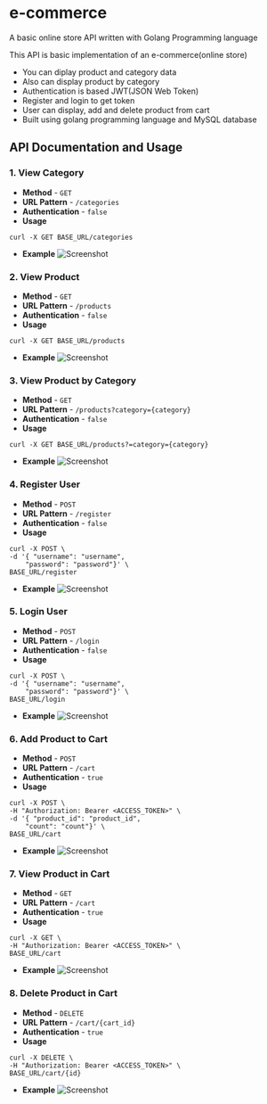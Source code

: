 # e-commerce
A basic online store API written with Golang Programming language

This API is basic implementation of an e-commerce(online store)
- You can diplay product and category data
- Also can display product by category
- Authentication is based JWT(JSON Web Token)
- Register and login to get token
- User can display, add and delete product from cart
- Built using golang programming language and MySQL database

## API Documentation and Usage

### 1. View Category
- **Method** - `GET` <br>
- **URL Pattern** - `/categories` <br>
- **Authentication** - `false` <br>
- **Usage**
```
curl -X GET BASE_URL/categories
```
- **Example**
![Screenshot](/screenshots/GetCategory.png)

### 2. View Product
- **Method** - `GET` <br>
- **URL Pattern** - `/products` <br>
- **Authentication** - `false` <br>
- **Usage**
```
curl -X GET BASE_URL/products 
```
- **Example**
![Screenshot](/screenshots/GetProduct.png)

### 3. View Product by Category
- **Method** - `GET` <br>
- **URL Pattern** - `/products?category={category}` <br>
- **Authentication** - `false` <br>
- **Usage**
```
curl -X GET BASE_URL/products?=category={category}
```
- **Example**
![Screenshot](/screenshots/GetProductbyCategory.png)

### 4. Register User
- **Method** - `POST` <br>
- **URL Pattern** - `/register` <br>
- **Authentication** - `false` <br>
- **Usage**
```
curl -X POST \
-d '{ "username": "username", 
    "password": "password"}' \
BASE_URL/register
```
- **Example**
![Screenshot](/screenshots/Register.png)

### 5. Login User
- **Method** - `POST` <br>
- **URL Pattern** - `/login` <br>
- **Authentication** - `false` <br>
- **Usage**
```
curl -X POST \
-d '{ "username": "username", 
    "password": "password"}' \
BASE_URL/login
```
- **Example**
![Screenshot](/screenshots/Login.png)

### 6. Add Product to Cart
- **Method** - `POST` <br>
- **URL Pattern** - `/cart` <br>
- **Authentication** - `true` <br>
- **Usage**
```
curl -X POST \
-H "Authorization: Bearer <ACCESS_TOKEN>" \
-d '{ "product_id": "product_id", 
    "count": "count"}' \
BASE_URL/cart
```
- **Example**
![Screenshot](/screenshots/PostCart.png)

### 7. View Product in Cart
- **Method** - `GET` <br>
- **URL Pattern** - `/cart` <br>
- **Authentication** - `true` <br>
- **Usage**
```
curl -X GET \
-H "Authorization: Bearer <ACCESS_TOKEN>" \
BASE_URL/cart
```
- **Example**
![Screenshot](/screenshots/GetCart.png)

### 8. Delete Product in Cart
- **Method** - `DELETE` <br>
- **URL Pattern** - `/cart/{cart_id}` <br>
- **Authentication** - `true` <br>
- **Usage**
```
curl -X DELETE \
-H "Authorization: Bearer <ACCESS_TOKEN>" \
BASE_URL/cart/{id}
```
- **Example**
![Screenshot](/screenshots/DeleteCart.png)
